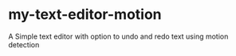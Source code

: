 # my-text-editor-motion
A Simple text editor with option to undo and redo text using motion detection
